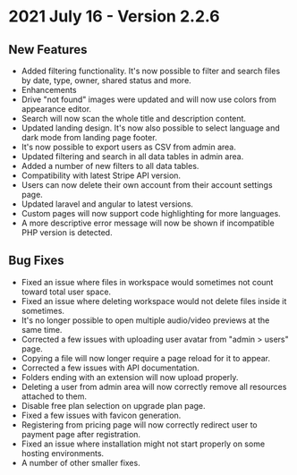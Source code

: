 # 2021 July 16 - Version 2.2.6
## New Features
 - Added filtering functionality. It's now possible to filter and search files by date, type, owner, shared status and more.
 - Enhancements
 - Drive "not found" images were updated and will now use colors from appearance editor.
 - Search will now scan the whole title and description content.
 - Updated landing design. It's now also possible to select language and dark mode from landing page footer.
 - It's now possible to export users as CSV from admin area.
 - Updated filtering and search in all data tables in admin area.
 - Added a number of new filters to all data tables.
 - Compatibility with latest Stripe API version.
 - Users can now delete their own account from their account settings page.
 - Updated laravel and angular to latest versions.
 - Custom pages will now support code highlighting for more languages.
 - A more descriptive error message will now be shown if incompatible PHP version is detected.
## Bug Fixes
 - Fixed an issue where files in workspace would sometimes not count toward total user space.
 - Fixed an issue where deleting workspace would not delete files inside it sometimes.
 - It's no longer possible to open multiple audio/video previews at the same time.
 - Corrected a few issues with uploading user avatar from "admin > users" page.
 - Copying a file will now longer require a page reload for it to appear.
 - Corrected a few issues with API documentation.
 - Folders ending with an extension will now upload properly.
 - Deleting a user from admin area will now correctly remove all resources attached to them.
 - Disable free plan selection on upgrade plan page.
 - Fixed a few issues with favicon generation.
 - Registering from pricing page will now correctly redirect user to payment page after registration.
 - Fixed an issue where installation might not start properly on some hosting environments.
 - A number of other smaller fixes.
